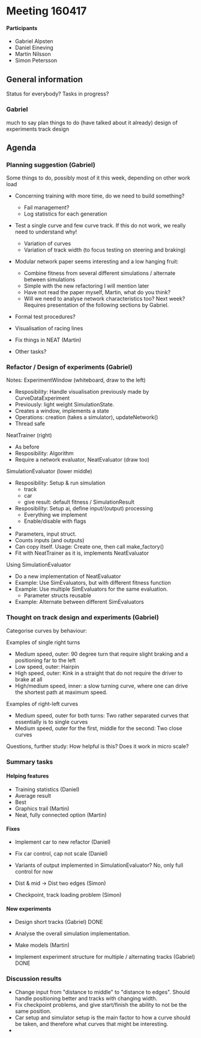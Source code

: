 # Meeting 160417

#### Participants
* Gabriel Alpsten
* Daniel Eineving
* Martin Nilsson
* Simon Petersson

## General information

Status for everybody? Tasks in progress?

### Gabriel
much to say
plan things to do (have talked about it already)
design of experiments
track design



## Agenda

### Planning suggestion (Gabriel)
Some things to do, possibly most of it this week, depending on other work load

 - Concerning training with more time, do we need to build something?
   - Fail management?
   - Log statistics for each generation
 - Test a single curve and few curve track. If this do not work, we really need to understand why!
   - Variation of curves
   - Variation of track width (to focus testing on steering and braking)
 - Modular network paper seems interesting and a low hanging fruit:
   - Combine fitness from several different simulations / alternate between simulations
   - Simple with the new refactoring I will mention later
   - Have not read the paper myself, Martin, what do you think?
   - Will we need to analyse network characteristics too? Next week?
Requires presentation of the following sections by Gabriel.

 - Formal test procedures?
 - Visualisation of racing lines
 - Fix things in NEAT (Martin)
 - Other tasks?

### Refactor / Design of experiments (Gabriel)
Notes:
ExperimentWindow (whiteboard, draw to the left)
 - Resposibility: Handle visualisation previously made by CurveDataExperiment
 - Previously: light weight SimulationState.
 - Creates a window, implements a state
 - Operations: creation (takes a simulator), updateNetwork()
 - Thread safe

NeatTrainer (right)
 - As before
 - Resposibility: Algorithm
 - Require a network evaluator, NeatEvaluator (draw too)

SimulationEvaluator (lower middle)
 - Resposibility: Setup & run simulation
   - track
   - car
   - give result: default fitness / SimulationResult
 - Resposibility: Setup ai, define input/(output) processing
   - Everything we implement
   - Enable/disable with flags
 -
 - Parameters, input struct.
 - Counts inputs (and outputs)
 - Can copy itself. Usage: Create one, then call make_factory()
 - Fit with NeatTrainer as it is, implements NeatEvaluator

Using SimulationEvaluator
 - Do a new implementation of NeatEvaluator
 - Example: Use SimEvaluators, but with different fitness function
 - Example: Use multiple SimEvaluators for the same evaluation. 
   - Parameter structs reusable
 - Example: Alternate between different SimEvaluators



### Thought on track design and experiments (Gabriel)
Categorise curves by behaviour:

Examples of single right turns
- Medium speed, outer: 90 degree turn that require slight braking and a positioning far to the left
- Low speed, outer: Hairpin
- High speed, outer: Kink in a straight that do not require the driver to brake at all
- High/medium speed, inner: a slow turning curve, where one can drive the shortest path at maximum speed.

Examples of right-left curves
- Medium speed, outer for both turns: Two rather separated curves that essentially is to single curves
- Medium speed, outer for the first, middle for the second: Two close curves

Questions, further study: How helpful is this? Does it work in micro scale?



### Summary tasks
#### Helping features
- Training statistics (Daniel)
 - Average result
 - Best
- Graphics trail (Martin)
- Neat, fully connected option (Martin)

#### Fixes
- Implement car to new refactor (Daniel)
- Fix car control, cap not scale (Daniel)
- Variants of output implemented in SimulationEvaluator? No, only full control for now

- Dist & mid -> Dist two edges (Simon)
- Checkpoint, track loading problem (Simon)

#### New experiments
- Design short tracks (Gabriel) DONE
 - Analyse the overall simulation implementation.
 - Make models (Martin)
 
- Implement experiment structure for multiple / alternating tracks (Gabriel) DONE
 

### Discussion results
* Change input from "distance to middle" to "distance to edges". Should handle positioning better and tracks with changing width.  
* Fix checkpoint problems, and give start/finish the ability to not be the same position.
* Car setup and simulator setup is the main factor to how a curve should be taken, and therefore what curves that might be interesting. 
* 